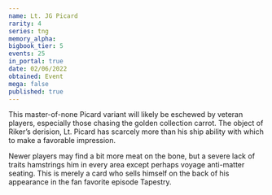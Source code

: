 ```yaml
---
name: Lt. JG Picard
rarity: 4
series: tng
memory_alpha:
bigbook_tier: 5
events: 25
in_portal: true
date: 02/06/2022
obtained: Event
mega: false
published: true
---
```


This master-of-none Picard variant will likely be eschewed by veteran players, especially those chasing the golden collection carrot. The object of Riker’s derision, Lt. Picard has scarcely more than his ship ability with which to make a favorable impression.

Newer players may find a bit more meat on the bone, but a severe lack of traits hamstrings him in every area except perhaps voyage anti-matter seating. This is merely a card who sells himself on the back of his appearance in the fan favorite episode Tapestry.
